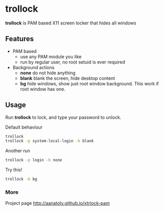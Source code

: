 # trollock

**trollock** is PAM based X11 screen locker that hides all windows

## Features

 - PAM based
   - use any PAM module you like
   - run by regular user, no root setuid is ever required
 - Background actions
   - **none** do not hide anything
   - **blank** blank the screen, hide desktop content
   - **bg** hide windows, show just root window background. This work if root
     window has one.

## Usage
Run **trollock** to lock, and type your password to unlock.

Default behaviour
```bash
trollock
trollock -p system-local-login -b blank
```

Another run
```bash
trollock -p login -b none
```

Try this!
```bash
trollock -b bg
```

### More
Project page http://aanatoly.github.io/xtrlock-pam
